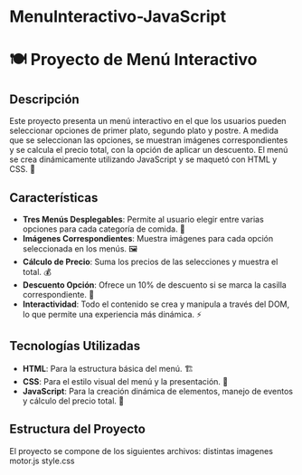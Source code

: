 # MenuInteractivo-JavaScript

# 🍽️ Proyecto de Menú Interactivo

## Descripción

Este proyecto presenta un menú interactivo en el que los usuarios pueden seleccionar opciones de primer plato, segundo plato y postre. A medida que se seleccionan las opciones, se muestran imágenes correspondientes y se calcula el precio total, con la opción de aplicar un descuento. El menú se crea dinámicamente utilizando JavaScript y se maquetó con HTML y CSS. 🎉

## Características

- **Tres Menús Desplegables**: Permite al usuario elegir entre varias opciones para cada categoría de comida. 🍜
- **Imágenes Correspondientes**: Muestra imágenes para cada opción seleccionada en los menús. 🖼️
- **Cálculo de Precio**: Suma los precios de las selecciones y muestra el total. 💰
- **Descuento Opción**: Ofrece un 10% de descuento si se marca la casilla correspondiente. 🎊
- **Interactividad**: Todo el contenido se crea y manipula a través del DOM, lo que permite una experiencia más dinámica. ⚡

## Tecnologías Utilizadas

- **HTML**: Para la estructura básica del menú. 🏗️
- **CSS**: Para el estilo visual del menú y la presentación. 🎨
- **JavaScript**: Para la creación dinámica de elementos, manejo de eventos y cálculo del precio total. 📜

## Estructura del Proyecto

El proyecto se compone de los siguientes archivos:
distintas imagenes
motor.js
style.css
